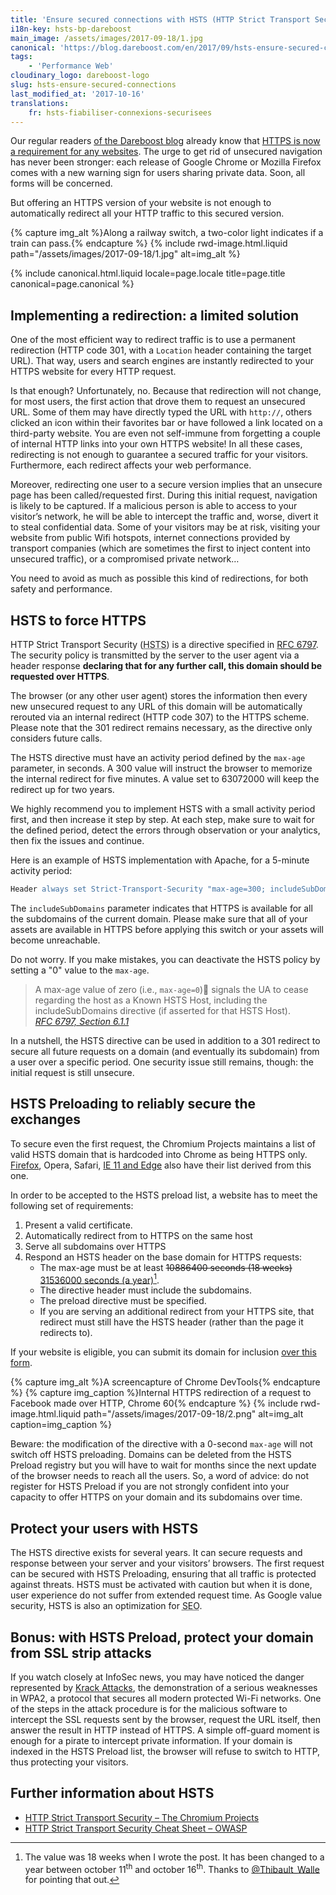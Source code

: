 ```yaml
---
title: 'Ensure secured connections with HSTS (HTTP Strict Transport Security)'
i18n-key: hsts-bp-dareboost
main_image: /assets/images/2017-09-18/1.jpg
canonical: 'https://blog.dareboost.com/en/2017/09/hsts-ensure-secured-connections/'
tags:
    - 'Performance Web'
cloudinary_logo: dareboost-logo
slug: hsts-ensure-secured-connections
last_modified_at: '2017-10-16'
translations:
    fr: hsts-fiabiliser-connexions-securisees
---
```


Our regular readers [of the Dareboost blog](https://blog.dareboost.com/en/)
already know that
[HTTPS is now a requirement for any websites](https://blog.dareboost.com/en/2016/03/https-requirement-for-your-website/ 'HTTPs is a requirement for your website ∣ Dareboost Blog').
The urge to get rid of unsecured navigation has never been stronger: each
release of Google Chrome or Mozilla Firefox comes with a new warning sign for
users sharing private data. Soon, all forms will be concerned.

But offering an HTTPS version of your website is not enough to automatically
redirect all your HTTP traffic to this secured version.

{% capture img_alt %}Along a railway switch, a two-color light indicates if a
train can pass.{% endcapture %} {% include rwd-image.html.liquid
path="/assets/images/2017-09-18/1.jpg"
alt=img_alt
%}

<!-- more -->

{% include canonical.html.liquid
    locale=page.locale
    title=page.title
    canonical=page.canonical
%}

## Implementing a redirection: a limited solution

One of the most efficient way to redirect traffic is to use a permanent
redirection (HTTP code 301, with a `Location` header containing the target URL).
That way, users and search engines are instantly redirected to your HTTPS
website for every HTTP request.

Is that enough? Unfortunately, no. Because that redirection will not change, for
most users, the first action that drove them to request an unsecured URL. Some
of them may have directly typed the URL with `http://`, others clicked an icon
within their favorites bar or have followed a link located on a third-party
website. You are even not self-immune from forgetting a couple of internal HTTP
links into your own HTTPS website! In all these cases, redirecting is not enough
to guarantee a secured traffic for your visitors. Furthermore, each redirect
affects your web performance.

Moreover, redirecting one user to a secure version implies that an unsecure page
has been called/requested first. During this initial request, navigation is
likely to be captured. If a malicious person is able to access to your visitor’s
network, he will be able to intercept the traffic and, worse, divert it to steal
confidential data. Some of your visitors may be at risk, visiting your website
from public Wifi hotspots, internet connections provided by transport companies
(which are sometimes the first to inject content into unsecured traffic), or a
compromised private network…

You need to avoid as much as possible this kind of redirections, for both safety
and performance.

## HSTS to force HTTPS

HTTP Strict Transport Security
(<abbr lang="en" title="HTTP Strict Transport Security">HSTS</abbr>) is a
directive specified in [RFC 6797](https://tools.ietf.org/html/rfc6797). The
security policy is transmitted by the server to the user agent via a header
response **declaring that for any further call, this domain should be requested
over HTTPS**.

The browser (or any other user agent) stores the information then every new
unsecured request to any URL of this domain will be automatically rerouted via
an internal redirect (HTTP code 307) to the HTTPS scheme. Please note that the
301 redirect remains necessary, as the directive only considers future calls.

The HSTS directive must have an activity period defined by the `max-age`
parameter, in seconds. A 300 value will instruct the browser to memorize the
internal redirect for five minutes. A value set to 63072000 will keep the
redirect up for two years.

We highly recommend you to implement HSTS with a small activity period first,
and then increase it step by step. At each step, make sure to wait for the
defined period, detect the errors through observation or your analytics, then
fix the issues and continue.

Here is an example of HSTS implementation with Apache, for a 5-minute activity
period:

```apache
Header always set Strict-Transport-Security "max-age=300; includeSubDomains;"
```

The `includeSubDomains` parameter indicates that HTTPS is available for all the
subdomains of the current domain. Please make sure that all of your assets are
available in HTTPS before applying this switch or your assets will become
unreachable.

Do not worry. If you make mistakes, you can deactivate the HSTS policy by
setting a "0" value to the `max-age`.

> A max-age value of zero (i.e., `max-age=0`) signals the UA to cease regarding
> the host as a Known HSTS Host, including the includeSubDomains directive (if
> asserted for that HSTS Host).  
> <cite>[RFC 6797, Section 6.1.1](https://tools.ietf.org/html/rfc6797#section-6.1.1)</cite>

In a nutshell, the HSTS directive can be used in addition to a 301 redirect to
secure all future requests on a domain (and eventually its subdomain) from a
user over a specific period. One security issue still remains, though: the
initial request is still unsecure.

## HSTS Preloading to reliably secure the exchanges

To secure even the first request, the Chromium Projects maintains a list of
valid HSTS domain that is hardcoded into Chrome as being HTTPS only.
[Firefox](https://blog.mozilla.org/security/2012/11/01/preloading-hsts/ 'Preloading HSTS ∣ Mozilla Security Blog'),
Opera, Safari,
[IE 11 and Edge](https://blogs.windows.com/msedgedev/2015/06/09/http-strict-transport-security-comes-to-internet-explorer-11-on-windows-8-1-and-windows-7/ 'HTTP Strict Transport Security comes to Internet Explorer 11 on Windows 8.1 and Windows 7 - Microsoft Edge Dev BlogMicrosoft Edge Dev Blog')
also have their list derived from this one.

In order to be accepted to the HSTS preload list, a website has to meet the
following set of requirements:

1.  Present a valid certificate.
2.  Automatically redirect from to HTTPS on the same host
3.  Serve all subdomains over HTTPS
4.  Respond an HSTS header on the base domain for HTTPS requests:
    -   The max-age must be at least
        <del datetime="2017-10-16T07:25:54.566Z" cite="https://hstspreload.org/">10886400
        seconds (18 weeks)</del>
        <ins datetime="2017-10-16T07:25:54.566Z" cite="https://hstspreload.org/">31536000
        seconds (a year)</ins>[^twalle].
    -   The directive header must include the subdomains.
    -   The preload directive must be specified.
    -   If you are serving an additional redirect from your HTTPS site, that
        redirect must still have the HSTS header (rather than the page it
        redirects to).

[^twalle]:
    The value was 18 weeks when I wrote the post. It has been changed to a year
    between october 11<sup>th</sup> and october 16<sup>th</sup>. Thanks to
    [@Thibault_Walle](https://twitter.com/Thibault_Walle) for pointing that out.

If your website is eligible, you can submit its domain for inclusion
[over this form](https://hstspreload.org/ 'HSTS Preload List Submission').

{% capture img_alt %}A screencapture of Chrome DevTools{% endcapture %}
{% capture img_caption %}Internal HTTPS redirection of a request to Facebook
made over HTTP, Chrome 60{% endcapture %} {% include rwd-image.html.liquid
path="/assets/images/2017-09-18/2.png"
alt=img_alt
caption=img_caption
%}

Beware: the modification of the directive with a 0-second `max-age` will not
switch off HSTS preloading. Domains can be deleted from the HSTS Preload
registry but you will have to wait for months since the next update of the
browser needs to reach all the users. So, a word of advice: do not register for
HSTS Preload if you are not strongly confident into your capacity to offer HTTPS
on your domain and its subdomains over time.

## Protect your users with HSTS

The HSTS directive exists for several years. It can secure requests and response
between your server and your visitors’ browsers. The first request can be
secured with HSTS Preloading, ensuring that all traffic is protected against
threats. HSTS must be activated with caution but when it is done, user
experience do not suffer from extended request time. As Google value security,
HSTS is also an optimization for
<abbr title="Search Engine Optimization">SEO</abbr>.

## Bonus: with HSTS Preload, protect your domain from SSL strip attacks

If you watch closely at InfoSec news, you may have noticed the danger
represented by [Krack Attacks](https://www.krackattacks.com/), the demonstration
of a serious weaknesses in WPA2, a protocol that secures all modern protected
Wi-Fi networks. One of the steps in the attack procedure is for the malicious
software to intercept the SSL requests sent by the browser, request the URL
itself, then answer the result in HTTP instead of HTTPS. A simple off-guard
moment is enough for a pirate to intercept private information. If your domain
is indexed in the HSTS Preload list, the browser will refuse to switch to HTTP,
thus protecting your visitors.

## Further information about HSTS

-   [HTTP Strict Transport Security – The Chromium Projects](https://www.chromium.org/hsts)
-   [HTTP Strict Transport Security Cheat Sheet – OWASP](https://www.owasp.org/index.php/HTTP_Strict_Transport_Security_Cheat_Sheet)
